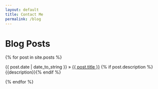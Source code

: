 ```yaml
---
layout: default
title: Contact Me
permalink: /blog
---
```


  <h1>Blog Posts</h1>
  <div class="posts">
    {% for post in site.posts %}
      <p>
        <span>{{ post.date | date_to_string }}</span> &raquo; <a href="{{ post.url }}">{{ post.title }}</a>
        {% if post.description %}<br> {{description}}{% endif %}
      </p>
    {% endfor %}
  </div>

